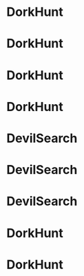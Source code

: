 # DorkHunt
# DorkHunt
# DorkHunt
# DorkHunt
# DevilSearch
# DevilSearch
# DevilSearch
# DorkHunt
# DorkHunt
